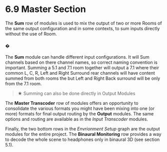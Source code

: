 # 6.9 Master Section

The **Sum** row of modules is used to mix the output of two or more Rooms of the
same output configuration and in some contexts, to sum inputs directly without the
use of Room.

#### �

The **Sum** module can handle different input configurations. It will Sum channels
based on there channel names, so correct naming convention is important. Summing a 5.1 and 7.1 room together will output a 7.1 where their common L, C, R,
Left and Right Surround rear channels will have content summed from both rooms
the but Left and Right Back surround will be only from the 7.1 room.


> ★ Summing can also be done directly in Output Modules


The **Master Transcoder** row of modules offers an opportunity to consolidate the
various formats you might have been mixing into one (or more) formats for final
output routing by the **Output** modules. The same options and routing are available
as in the _Input Transcoder_ modules.

Finally, the two bottom rows in the _Envrionment Setup_ graph are the output modules for the entire project. The **Binaural Monitoring** row provides a way to decode
the whole scene to headphones only in binaural 3D (see section 5.1).

